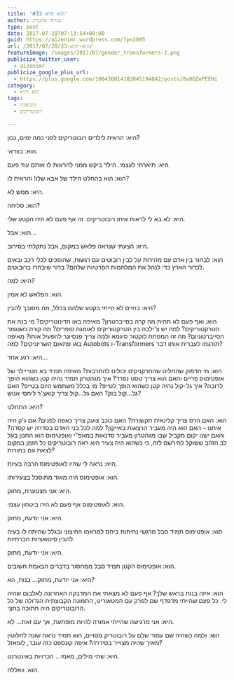 ```yaml
---
title: 'הוא והיא #33'
author: נמרוד איזנברג
type: post
date: 2017-07-28T07:13:54+00:00
guid: https://aizenimr.wordpress.com/?p=2085
url: /2017/07/28/הוא-והיא-33/
featureImage: /images/2017/07/gender_transformers-1.png
publicize_twitter_user:
  - aizenimr
publicize_google_plus_url:
  - https://plus.google.com/108430814102045194842/posts/8vHQZePEEHi
category:
  - הוא והיא
tags:
  - גיקיאדה
  - רובוטריקים

---
```

<span lang="he-IL">היא</span><span lang="en-US">: </span><span lang="he-IL">הראית לילדים רובוטריקים לפני כמה ימים</span><span lang="en-US">, </span><span lang="he-IL">נכון</span><span lang="en-US">?</span>

<span lang="he-IL">הוא</span><span lang="en-US">: </span><span lang="he-IL">בוודאי</span><span lang="en-US">.</span>

<span lang="he-IL">היא</span><span lang="en-US">: </span><span lang="he-IL">תיארתי לעצמי</span><span lang="en-US">. </span><span lang="he-IL">הילד ביקש ממני להראות לו אותם עוד פעם</span><span lang="en-US">.</span>

<span lang="he-IL">הוא</span><span lang="en-US">: </span><span lang="he-IL">הוא בהחלט הילד של אבא שלו</span><span lang="en-US">! </span><span lang="he-IL">והראית לו</span><span lang="en-US">?</span>

<span lang="he-IL">היא</span><span lang="en-US">: </span><span lang="he-IL">ממש לא</span><span lang="en-US">.</span>

<span lang="he-IL">הוא</span><span lang="en-US">: </span><span lang="he-IL">סליחה</span><span lang="en-US">?</span>

<span lang="he-IL">היא</span><span lang="en-US">: </span><span lang="he-IL">לא בא לי לראות איתו רובוטריקים</span><span lang="en-US">. </span><span lang="he-IL">זה אף פעם לא היה הקטע שלי</span><span lang="en-US">.</span>

<span lang="he-IL">הוא</span><span lang="en-US">: </span><span lang="he-IL">אבל</span><span lang="en-US">...</span>

היא: הצעתי שנראה פלאש במקום, אבל נתקלתי בסירוב.

הוא: לבחור בין אדם עם מהירות על לבין רובוטים עם רגשות, שהופכים לכלי רכב ובאים לכדור הארץ כדי לנהל את המלחמות הפרטיות שלהם? ברור שיבחרו ברובוטים.

היא: למה?

הוא: הפלאש לא אמין.

<span lang="he-IL">היא</span><span lang="en-US">: בחיים </span><span lang="he-IL">לא הייתי בקטע שלהם בכלל</span><span lang="en-US">, </span><span lang="he-IL">מה מסובך להבין</span><span lang="en-US">?</span>

<span lang="he-IL">הוא</span><span lang="en-US">: </span><span lang="he-IL">ואף פעם לא תהית מה קרה בסייברטרון</span><span lang="en-US">? </span><span lang="he-IL">מאיפה באו הדינוטריקים</span><span lang="en-US">? </span><span lang="he-IL">מי בנה את הטרקטוריקים</span><span lang="en-US">? </span><span lang="he-IL">למה יש צ</span><span lang="en-US">'</span><span lang="he-IL">ילבה בין הטרקטוריקים לאומגה סופרים</span><span lang="en-US">? </span><span lang="he-IL">מה קורה כשנגמר הסייברטוניום</span><span lang="en-US">? </span><span lang="he-IL">מה זה המפתח לוקטור סיגמא ולמה צריך פנסיונר להפעיל אותו</span><span lang="en-US">? </span><span lang="he-IL">מאיפה באו פתאום השריוניקים</span><span lang="en-US">? </span><span lang="he-IL">למה </span><span lang="en-US">Autobots </span><span lang="he-IL">ו</span><span lang="en-US">-Transformers </span><span lang="he-IL">תורגמו לעברית אותו דבר</span><span lang="en-US">?</span>

<span lang="he-IL">היא</span><span lang="en-US">: </span><span lang="he-IL">רגע אחד</span><span lang="en-US">...</span>

<span lang="he-IL">הוא</span><span lang="en-US">: </span><span lang="he-IL">מי הדפוק שהחליט שהחרקניקים יכולים להתרבות</span><span lang="en-US">? </span><span lang="he-IL">מאיפה תמיד בא הטריילר של אופטימוס פריים והאם הוא צריך טסט נפרד</span><span lang="en-US">? </span><span lang="he-IL">איך מגהטרון תמיד נהיה קטן כשהוא הופך לרובה</span><span lang="en-US">? </span><span lang="he-IL">איך גל-קול נהיה קטן כשהוא הופך לטייפ</span><span lang="en-US">? </span><span lang="he-IL">מי בכלל משתמש היום בטייפ</span><span lang="en-US">? </span><span lang="he-IL">האם גל</span><span lang="en-US">...</span><span lang="he-IL">קול בוק</span><span lang="en-US">? </span><span lang="he-IL">האם גל</span><span lang="en-US">...</span><span lang="he-IL">קול צריך קואצ</span><span lang="en-US">'</span><span lang="he-IL">ר ליחסי אנוש</span><span lang="en-US">?</span>

<span lang="he-IL">היא</span><span lang="en-US">: </span><span lang="he-IL">התחלנו</span><span lang="en-US">?</span>

<span lang="he-IL">הוא</span><span lang="en-US">: </span><span lang="he-IL">האם הרס צריך קלינאית תקשורת</span><span lang="en-US">? </span><span lang="he-IL">האם כוכב צועק צריך כאפה לפנים</span><span lang="en-US">? </span><span lang="he-IL">אם ג</span><span lang="en-US">'</span><span lang="he-IL">ק היה איתנו – האם הוא היה מעביר הרצאות באייקון</span><span lang="en-US">? </span><span lang="he-IL">למה לכל בני האדם בסדרה יש קסדה</span><span lang="en-US">? </span><span lang="he-IL">והאם ישנו יקום מקביל שבו מגהטרון מעביר סדנאות במאפ</span><span lang="en-US">"</span><span lang="he-IL">י ואופטימוס הוא החנון בעל לב הזהב ששוקל להירשם לזה</span><span lang="en-US">, </span><span lang="he-IL">כי כשהוא היה צעיר הוא ראה רובוטריקים כל הזמן במקום לצאת עם בחורות</span><span lang="en-US">?</span>

<span lang="he-IL">היא</span><span lang="en-US">: </span><span lang="he-IL">נראה לי שהיו לאופטימוס הרבה בעיות</span><span lang="en-US">.</span>

<span lang="he-IL">הוא</span><span lang="en-US">: </span><span lang="he-IL">אופטימוס היה מאוד מתוסכל בצעירותו</span><span lang="en-US">.</span>

<span lang="he-IL">היא</span><span lang="en-US">: </span><span lang="he-IL">אני מצטערת</span><span lang="en-US">, </span><span lang="he-IL">מתוק</span><span lang="en-US">.</span>

הוא: לאופטימוס אף פעם לא היה ביטחון עצמי.

היא: אני יודעת, מתוק.

הוא: אופטימוס תמיד סבל מרגשי נחיתות ביחס למראהו החיצוני ובגלל שהיתה לו בעיה להבין סיטואציות חברתיות.

היא: אני יודעת, מתוק.

<span lang="he-IL">הוא</span><span lang="en-US">: </span><span lang="he-IL">אופטימוס הקטן תמיד סבל ממחסור בדברים הבאמת חשובים</span><span lang="en-US">.</span>

<span lang="he-IL">היא</span><span lang="en-US">: </span><span lang="he-IL">אני יודעת</span><span lang="en-US">, </span><span lang="he-IL">מתוק… בנות</span><span lang="en-US">, </span><span lang="he-IL">הא</span><span lang="en-US">?</span>

<span lang="he-IL">הוא</span><span lang="en-US">: </span><span lang="he-IL">איזה בנות בראש שלך</span><span lang="en-US">? </span><span lang="he-IL">אף פעם לא מצאתי את המדבקה האחרונה לאלבום שהיה לי</span><span lang="en-US">. </span><span lang="he-IL">כל פעם שהייתי מדפדף שם לפרק עם המטאוריט</span><span lang="en-US">, </span><span lang="he-IL">התמונה הקבוצתית הגדולה של כל הרובוטריקים היה חתוכה בחצי</span><span lang="en-US">.</span>

<span lang="he-IL">היא</span><span lang="en-US">: </span><span lang="he-IL">אני מרגישה שהייתי אמורה להיות מופתעת</span><span lang="en-US">, </span><span lang="he-IL">אך עם זאת… לא</span><span lang="en-US">.</span>

<span lang="he-IL">הוא</span><span lang="en-US">: </span><span lang="he-IL">ולמה כשהיה שם עמוד שלם על רובוטריק מסויים</span><span lang="en-US">, </span><span lang="he-IL">הוא תמיד נראה שונה לחלוטין מאיך שהיה מצוייר בסידרה</span><span lang="en-US">? </span><span lang="he-IL">איפה קונספט כזה עובד</span><span lang="en-US">, </span><span lang="he-IL">לעזאזל</span><span lang="en-US">?</span>

<span lang="he-IL">היא</span><span lang="en-US">: </span><span lang="he-IL">שתי מילים</span><span lang="en-US">, </span><span lang="he-IL">מאמי...</span> <span lang="he-IL">הכרויות באינטרנט</span><span lang="en-US">.</span>

<span lang="he-IL">הוא</span><span lang="en-US">: </span><span lang="he-IL">וואללה</span><span lang="en-US">.</span>